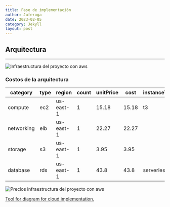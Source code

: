 ```yaml
---
title: Fase de implementación
author: Juferoga
date: 2023-02-05
category: Jekyll
layout: post
---
```


## Arquitectura
--- 

![Infraestructura del proyecto con aws](/patrones/assets/images/pages/implementacion/infra_fis.svg "Infraestructura del proyecto con aws")

### Costos de la arquitectura
<div class="table-wrapper" markdown="block">


  | category   | type | region    | count | unitPrice | cost  | instanceType | instanceSize | platform | role       | engine            | dataGb |
  |------------|------|-----------|-------|-----------|-------|--------------|--------------|----------|------------|-------------------|--------|
  | compute    | ec2  | us-east-1 | 1     | 15.18     | 15.18 | t3           | small        | Linux    |            |                   |        |
  | networking | elb  | us-east-1 | 1     | 22.27     | 22.27 |              |              |          |            |                   | 10     |
  | storage    | s3   | us-east-1 | 1     | 3.95      | 3.95  |              |              |          |            |                   | 0.25   |
  | database   | rds  | us-east-1 | 1     | 43.8      | 43.8  | serverless   | serverless   |          | serverless | aurora-postgresql |        |


</div>

![Precios infraestructura del proyecto con aws](/patrones/assets/images/pages/implementacion/infra_fis_prices.png "Precios infraestructura del proyecto con aws")

[Tool for diagram for cloud implementation.][1]

<!-- ## Instalación
--- 

Instalación del sistema.

## Soporte técnico post-instalación
--- 

Errores post-instalación? obvio si 😆. -->


[1]:https://www.cloudcraft.co/